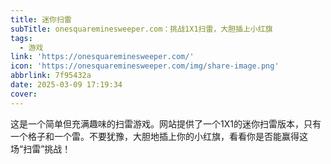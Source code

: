```yaml
---
title: 迷你扫雷
subTitle: onesquareminesweeper.com：挑战1X1扫雷，大胆插上小红旗
tags:
  - 游戏
link: 'https://onesquareminesweeper.com/'
icon: 'https://onesquareminesweeper.com/img/share-image.png'
abbrlink: 7f95432a
date: 2025-03-09 17:19:34
cover:
---
```


这是一个简单但充满趣味的扫雷游戏。网站提供了一个1X1的迷你扫雷版本，只有一个格子和一个雷。不要犹豫，大胆地插上你的小红旗，看看你是否能赢得这场“扫雷”挑战！